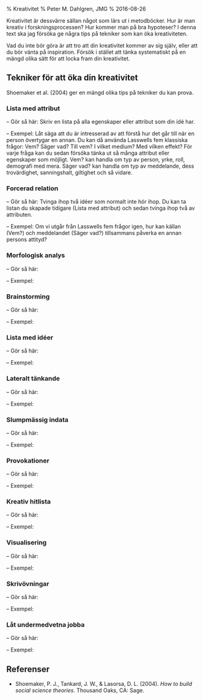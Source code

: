 % Kreativitet
% Peter M. Dahlgren, JMG
% 2016-08-26

Kreativitet är dessvärre sällan något som lärs ut i metodböcker. Hur är man kreativ i forskningsprocessen? Hur kommer man på bra hypoteser? I denna text ska jag försöka ge några tips på tekniker som kan öka kreativiteten.

Vad du inte bör göra är att tro att din kreativitet kommer av sig själv, eller att du bör vänta på inspiration. Försök i stället att tänka systematiskt på en mängd olika sätt för att locka fram din kreativitet.

## Tekniker för att öka din kreativitet

Shoemaker et al. (2004) ger en mängd olika tips på tekniker du kan prova.

### Lista med attribut

– Gör så här: Skriv en lista på alla egenskaper eller attribut som din idé har.

– Exempel: Låt säga att du är intresserad av att förstå hur det går till när en person övertygar en annan. Du kan då använda Lasswells fem klassiska frågor: Vem? Säger vad? Till vem? I vilket medium? Med vilken effekt? För varje fråga kan du sedan försöka tänka ut så många attribut eller egenskaper som möjligt. Vem? kan handla om typ av person, yrke, roll, demografi med mera. Säger vad? kan handla om typ av meddelande, dess trovärdighet, sanningshalt, giltighet och så vidare. 

### Forcerad relation

– Gör så här: Tvinga ihop två idéer som normalt inte hör ihop. Du kan ta listan du skapade tidigare (Lista med attribut) och sedan tvinga ihop två av attributen.

– Exempel: Om vi utgår från Lasswells fem frågor igen, hur kan källan (Vem?) och meddelandet (Säger vad?) tillsammans påverka en annan persons attityd?

### Morfologisk analys

– Gör så här:

– Exempel:

### Brainstorming

– Gör så här:

– Exempel:

### Lista med idéer

– Gör så här:

– Exempel:

### Lateralt tänkande

– Gör så här:

– Exempel:

### Slumpmässig indata

– Gör så här:

– Exempel:

### Provokationer

– Gör så här:

– Exempel:

### Kreativ hitlista

– Gör så här:

– Exempel:

### Visualisering

– Gör så här:

– Exempel:

### Skrivövningar

– Gör så här:

– Exempel:

### Låt undermedvetna jobba

– Gör så här:

– Exempel:

## Referenser

- Shoemaker, P. J., Tankard, J. W., & Lasorsa, D. L. (2004). *How to build social science theories*. Thousand Oaks, CA: Sage.